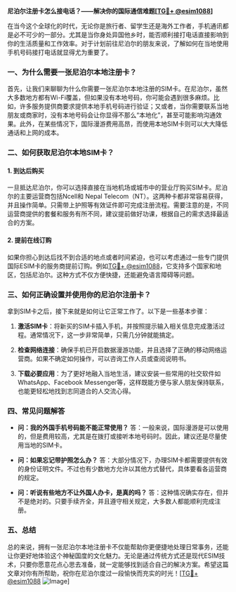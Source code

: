 **尼泊尔注册卡怎么接电话？——解决你的国际通信难题[[TG💪+ @esim1088](https://t.me/s/esim1088)]**

在当今这个全球化的时代，无论你是旅行者、留学生还是海外工作者，手机通讯都是必不可少的一部分。尤其是当你身处异国他乡时，能否顺利接打电话直接影响到你的生活质量和工作效率。对于计划前往尼泊尔的朋友来说，了解如何在当地使用手机号码接打电话就显得尤为重要了。

### 一、为什么需要一张尼泊尔本地注册卡？

首先，让我们来聊聊为什么你需要一张尼泊尔本地注册的SIM卡。在尼泊尔，虽然大多数地方都有Wi-Fi覆盖，但如果没有本地号码，你可能会遇到很多麻烦。比如，许多服务提供商要求提供本地手机号码进行验证；又或者，当你需要联系当地朋友或商家时，没有本地号码会让你显得不那么“本地化”，甚至可能影响沟通效果。此外，在某些情况下，国际漫游费用高昂，而使用本地SIM卡则可以大大降低通话和上网的成本。

### 二、如何获取尼泊尔本地SIM卡？

#### 1. 到达后购买
一旦抵达尼泊尔，你可以选择直接在当地机场或城市中的营业厅购买SIM卡。尼泊尔的主要运营商包括Ncell和 Nepal Telecom（NT）。这两种卡都非常容易获得，并且操作简单。只需带上护照等有效证件即可完成注册流程。需要注意的是，不同运营商提供的套餐和服务有所不同，建议提前做好功课，根据自己的需求选择最适合的方案。

#### 2. 提前在线订购
如果你担心到达后找不到合适的地点或者时间紧迫，也可以考虑通过一些专门提供国际ESIM卡的服务商提前订购。例如[TG💪+ @esim1088](https://t.me/s/esim1088)，它支持多个国家和地区，包括尼泊尔。这种方式不仅方便快捷，还能避免语言障碍等问题。

### 三、如何正确设置并使用你的尼泊尔注册卡？

拿到SIM卡之后，接下来就是如何让它正常工作了。以下是一些基本步骤：

1. **激活SIM卡**：将新买的SIM卡插入手机，并按照提示输入相关信息完成激活过程。通常情况下，这一步非常简单，只需几分钟就能搞定。
   
2. **检查网络连接**：确保手机已开启数据漫游功能，并且选择了正确的移动网络运营商。如果不确定如何操作，可以咨询工作人员或查阅说明书。

3. **下载必要应用**：为了更好地融入当地生活，建议安装一些常用的社交软件如WhatsApp、Facebook Messenger等，这样既能方便与家人朋友保持联系，也能更轻松地找到志同道合的人交流心得。

### 四、常见问题解答

- **问：我的外国手机号码能不能正常使用？**
  答：一般来说，国际漫游是可以使用的，但是费用较高，尤其是在拨打或接听本地号码时。因此，建议还是尽量使用当地的SIM卡。

- **问：如果忘记带护照怎么办？**
  答：大部分情况下，办理SIM卡都需要提供有效的身份证明文件。不过也有少数地方允许以其他方式替代，具体要看各运营商的规定。

- **问：听说有些地方不让外国人办卡，是真的吗？**
  答：这种情况确实存在，但并不是绝对的。只要手续齐全，并且遵守相关规定，大多数人都能顺利完成注册。

### 五、总结

总的来说，拥有一张尼泊尔本地注册卡不仅能帮助你更便捷地处理日常事务，还能让你更好地体验这个神秘国度的文化魅力。无论是通过传统方式还是现代ESIM技术，只要你愿意花点心思去准备，就一定能够找到适合自己的解决方案。希望这篇文章对你有所帮助，祝你在尼泊尔度过一段愉快而充实的时光！[[TG💪+ @esim1088](https://t.me/s/esim1088) ![Image](https://i.postimg.cc/4NQfJmqS/Snipaste-2025-05-13-00-14-12.png)]